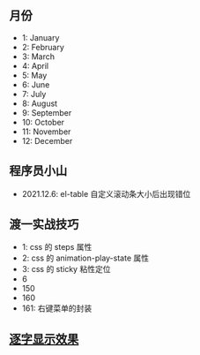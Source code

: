 ## 月份

- 1: January
- 2: February
- 3: March
- 4: April
- 5: May
- 6: June
- 7: July
- 8: August
- 9: September
- 10: October
- 11: November
- 12: December

## 程序员小山

- 2021.12.6: el-table 自定义滚动条大小后出现错位

## 渡一实战技巧

- 1: css 的 steps 属性
- 2: css 的 animation-play-state 属性
- 3: css 的 sticky 粘性定位
- 6
- 150
- 160
- 161: 右键菜单的封装

## [逐字显示效果](https://codepen.io/Zhouzi/pen/JoRazP)
